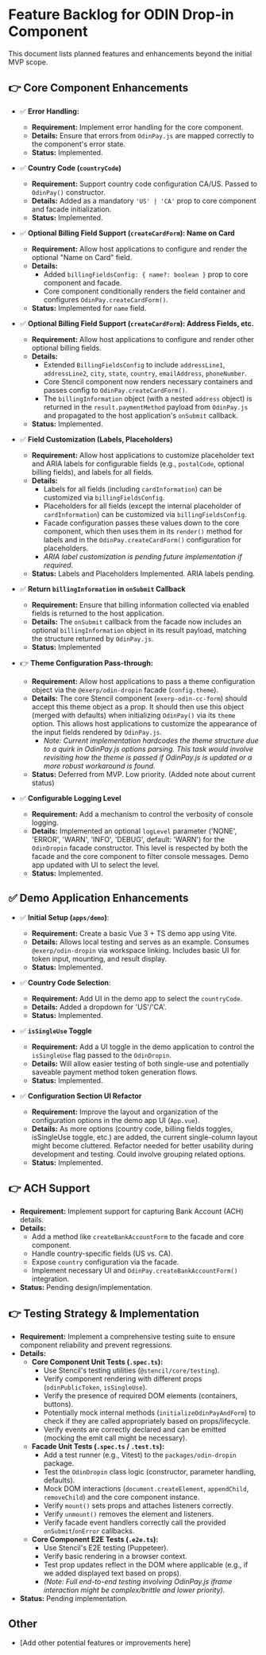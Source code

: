 # Feature Backlog for ODIN Drop-in Component

This document lists planned features and enhancements beyond the initial MVP scope.

## 👉 Core Component Enhancements

*   ✅ **Error Handling:** 
    *   **Requirement:** Implement error handling for the core component.
    *   **Details:** Ensure that errors from `OdinPay.js` are mapped correctly to the component's error state.
    *   **Status:** Implemented.

*   ✅ **Country Code (`countryCode`)**
    *   **Requirement:** Support country code configuration CA/US. Passed to `OdinPay()` constructor.
    *   **Details:** Added as a mandatory `'US' | 'CA'` prop to core component and facade initialization.
    *   **Status:** Implemented.

*   ✅ **Optional Billing Field Support (`createCardForm`): Name on Card**
    *   **Requirement:** Allow host applications to configure and render the optional "Name on Card" field.
    *   **Details:**
        *   Added `billingFieldsConfig: { name?: boolean }` prop to core component and facade.
        *   Core component conditionally renders the field container and configures `OdinPay.createCardForm()`.
    *   **Status:** Implemented for `name` field.

*   ✅ **Optional Billing Field Support (`createCardForm`): Address Fields, etc.**
    *   **Requirement:** Allow host applications to configure and render other optional billing fields.
    *   **Details:**
        *   Extended `BillingFieldsConfig` to include `addressLine1`, `addressLine2`, `city`, `state`, `country`, `emailAddress`, `phoneNumber`.
        *   Core Stencil component now renders necessary containers and passes config to `OdinPay.createCardForm()`.
        *   The `billingInformation` object (with a nested `address` object) is returned in the `result.paymentMethod` payload from `OdinPay.js` and propagated to the host application's `onSubmit` callback.
    *   **Status:** Implemented.

*   ✅ **Field Customization (Labels, Placeholders)**
    *   **Requirement:** Allow host applications to customize placeholder text and ARIA labels for configurable fields (e.g., `postalCode`, optional billing fields), and labels for all fields.
    *   **Details:**
        *   Labels for all fields (including `cardInformation`) can be customized via `billingFieldsConfig`.
        *   Placeholders for all fields (except the internal placeholder of `cardInformation`) can be customized via `billingFieldsConfig`.
        *   Facade configuration passes these values down to the core component, which then uses them in its `render()` method for labels and in the `OdinPay.createCardForm()` configuration for placeholders.
        *   *ARIA label customization is pending future implementation if required.*
    *   **Status:** Labels and Placeholders Implemented. ARIA labels pending.

*   ✅ **Return `billingInformation` in `onSubmit` Callback**
    *   **Requirement:** Ensure that billing information collected via enabled fields is returned to the host application.
    *   **Details:** The `onSubmit` callback from the facade now includes an optional `billingInformation` object in its result payload, matching the structure returned by `OdinPay.js`.
    *   **Status:** Implemented

*   👉 **Theme Configuration Pass-through:**
    *   **Requirement:** Allow host applications to pass a theme configuration object via the `@exerp/odin-dropin` facade (`config.theme`).
    *   **Details:** The core Stencil component (`exerp-odin-cc-form`) should accept this theme object as a prop. It should then use this object (merged with defaults) when initializing `OdinPay()` via its `theme` option. This allows host applications to customize the appearance of the input fields rendered by `OdinPay.js`.
        *   *Note: Current implementation hardcodes the theme structure due to a quirk in OdinPay.js options parsing. This task would involve revisiting how the theme is passed if OdinPay.js is updated or a more robust workaround is found.*
    *   **Status:** Deferred from MVP. Low priority. (Added note about current status)

*   ✅ **Configurable Logging Level**
    *   **Requirement:** Add a mechanism to control the verbosity of console logging.
    *   **Details:** Implemented an optional `logLevel` parameter ('NONE', 'ERROR', 'WARN', 'INFO', 'DEBUG', default: 'WARN') for the `OdinDropin` facade constructor. This level is respected by both the facade and the core component to filter console messages. Demo app updated with UI to select the level.
    *   **Status:** Implemented.

## ✅ Demo Application Enhancements

*   ✅ **Initial Setup (`apps/demo`)**:
    *   **Requirement:** Create a basic Vue 3 + TS demo app using Vite.
    *   **Details:** Allows local testing and serves as an example. Consumes `@exerp/odin-dropin` via workspace linking. Includes basic UI for token input, mounting, and result display.
    *   **Status:** Implemented.

*   ✅ **Country Code Selection**:
    *   **Requirement:** Add UI in the demo app to select the `countryCode`.
    *   **Details:** Added a dropdown for 'US'/'CA'.
    *   **Status:** Implemented.

*   ✅ **`isSingleUse` Toggle**
    *   **Requirement:** Add a UI toggle in the demo application to control the `isSingleUse` flag passed to the `OdinDropin`.
    *   **Details:** Will allow easier testing of both single-use and potentially saveable payment method token generation flows.
    *   **Status:** Implemented.

*   ✅ **Configuration Section UI Refactor**
    *   **Requirement:** Improve the layout and organization of the configuration options in the demo app UI (`App.vue`).
    *   **Details:** As more options (country code, billing fields toggles, isSingleUse toggle, etc.) are added, the current single-column layout might become cluttered. Refactor needed for better usability during development and testing. Could involve grouping related options.
    *   **Status:** Implemented.

## 👉 ACH Support

*   **Requirement:** Implement support for capturing Bank Account (ACH) details.
*   **Details:**
    *   Add a method like `createBankAccountForm` to the facade and core component.
    *   Handle country-specific fields (US vs. CA).
    *   Expose `country` configuration via the facade.
    *   Implement necessary UI and `OdinPay.createBankAccountForm()` integration.
*   **Status:** Pending design/implementation.

## 👉 Testing Strategy & Implementation

*   **Requirement:** Implement a comprehensive testing suite to ensure component reliability and prevent regressions.
*   **Details:**
    *   **Core Component Unit Tests (`.spec.ts`):**
        *   Use Stencil's testing utilities (`@stencil/core/testing`).
        *   Verify component rendering with different props (`odinPublicToken`, `isSingleUse`).
        *   Verify the presence of required DOM elements (containers, buttons).
        *   Potentially mock internal methods (`initializeOdinPayAndForm`) to check if they are called appropriately based on props/lifecycle.
        *   Verify events are correctly declared and can be emitted (mocking the emit call might be necessary).
    *   **Facade Unit Tests (`.spec.ts` / `.test.ts`):**
        *   Add a test runner (e.g., Vitest) to the `packages/odin-dropin` package.
        *   Test the `OdinDropin` class logic (constructor, parameter handling, defaults).
        *   Mock DOM interactions (`document.createElement`, `appendChild`, `removeChild`) and the core component instance.
        *   Verify `mount()` sets props and attaches listeners correctly.
        *   Verify `unmount()` removes the element and listeners.
        *   Verify facade event handlers correctly call the provided `onSubmit`/`onError` callbacks.
    *   **Core Component E2E Tests (`.e2e.ts`):**
        *   Use Stencil's E2E testing (Puppeteer).
        *   Verify basic rendering in a browser context.
        *   Test prop updates reflect in the DOM where applicable (e.g., if we added displayed text based on props).
        *   *(Note: Full end-to-end testing involving OdinPay.js iframe interaction might be complex/brittle and lower priority).*
*   **Status:** Pending implementation.

## Other

*   [Add other potential features or improvements here]